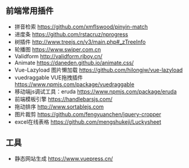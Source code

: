 
## 前端常用插件

- 拼音检索 https://github.com/xmflswood/pinyin-match
- 进度条 https://github.com/rstacruz/nprogress
- 树插件 http://www.treejs.cn/v3/main.php#_zTreeInfo
- 轮播图 https://www.swiper.com.cn
- Validform http://validform.rjboy.cn/
- Animate https://daneden.github.io/animate.css/
- Vue-Lazyload 图片懒加载 https://github.com/hilongjw/vue-lazyload
- vuedraggable VUE拖拽插件 https://www.npmjs.com/package/vuedraggable
- 移动端js调试工具：eruda https://www.npmjs.com/package/eruda
- 前端模板引擎 https://handlebarsjs.com/
- 拖动排序 http://www.sortablejs.com
- 图片裁剪 https://github.com/fengyuanchen/jquery-cropper
- excel在线表格 https://github.com/mengshukeji/Luckysheet

## 工具

- 静态网站生成 https://www.vuepress.cn/
